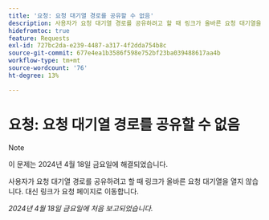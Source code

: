```yaml
---
title: '요청: 요청 대기열 경로를 공유할 수 없음'
description: 사용자가 요청 대기열 경로를 공유하려고 할 때 링크가 올바른 요청 대기열을 열지 않습니다. 대신 링크가 요청 페이지로 이동합니다.
hidefromtoc: true
feature: Requests
exl-id: 727bc2da-e239-4487-a317-4f2dda754b8c
source-git-commit: 677e4ea1b3586f598e752bf23ba039488617aa4b
workflow-type: tm+mt
source-wordcount: '76'
ht-degree: 13%

---
```


# 요청: 요청 대기열 경로를 공유할 수 없음

>[!NOTE]
>
>이 문제는 2024년 4월 18일 금요일에 해결되었습니다.

사용자가 요청 대기열 경로를 공유하려고 할 때 링크가 올바른 요청 대기열을 열지 않습니다. 대신 링크가 요청 페이지로 이동합니다.

_2024년 4월 18일 금요일에 처음 보고되었습니다._
